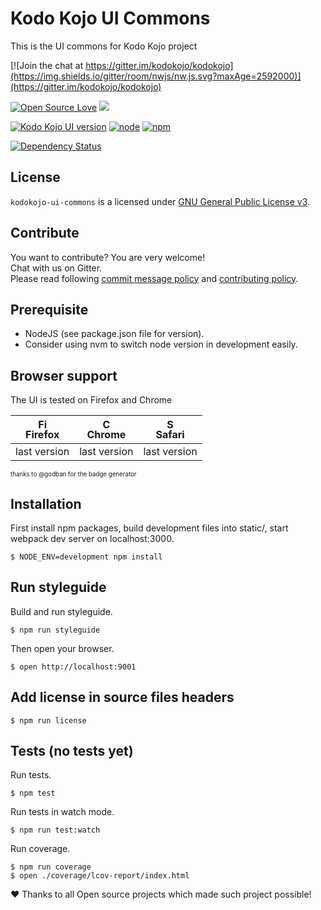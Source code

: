 
# Kodo Kojo UI Commons

This is the UI commons for Kodo Kojo project 

[![Join the chat at https://gitter.im/kodokojo/kodokojo](https://img.shields.io/gitter/room/nwjs/nw.js.svg?maxAge=2592000)](https://gitter.im/kodokojo/kodokojo) 

[![Open Source Love](https://badges.frapsoft.com/os/v2/open-source.svg?v=103)](https://github.com/ellerbrock/open-source-badge/) 
[![](https://img.shields.io/badge/license-GPLv3-blue.svg?style=flat)](http://www.gnu.org/licenses/gpl-3.0.en.html)     

[![Kodo Kojo UI version](https://img.shields.io/badge/version-1.4.1-orange.svg?style=flat&maxAge=2592000)](https://github.com/kodokojo/kodokojo-ui#kodo-kojo-ui)
[![node](https://img.shields.io/badge/node-6.x.x-yellow.svg?style=flat&maxAge=2592000)](https://github.com/kodokojo/kodokojo-ui#kodo-kojo-ui) 
[![npm](https://img.shields.io/badge/npm-3.x.x-blue.svg?style=flat&maxAge=2592000)](https://github.com/kodokojo/kodokojo-ui#kodo-kojo-ui)  

[![Dependency Status](https://dependencyci.com/github/kodokojo/kodokojo-ui/badge)](https://dependencyci.com/github/kodokojo/kodokojo-ui)


## License

`kodokojo-ui-commons` is a licensed under [GNU General Public License v3](http://www.gnu.org/licenses/gpl-3.0.en.html).

## Contribute

You want to contribute? You are very welcome!  
Chat with us on Gitter.  
Please read following [commit message policy](https://github.com/kodokojo/kodokojo-ui/blob/dev/COMMIT.md) and [contributing policy](https://github.com/kodokojo/kodokojo-ui/blob/dev/CONTRIBUTING.md).

## Prerequisite

- NodeJS (see package.json file for version).
- Consider using nvm to switch node version in development easily.

## Browser support

The UI is tested on Firefox and Chrome  

| [<img src="https://raw.githubusercontent.com/godban/browsers-support-badges/master/src/images/firefox.png" alt="Firefox" width="16px" height="16px" />](http://godban.github.io/browsers-support-badges/)</br>Firefox | [<img src="https://raw.githubusercontent.com/godban/browsers-support-badges/master/src/images/chrome.png" alt="Chrome" width="16px" height="16px" />](http://godban.github.io/browsers-support-badges/)</br>Chrome | [<img src="https://raw.githubusercontent.com/godban/browsers-support-badges/master/src/images/safari.png" alt="Safari" width="16px" height="16px" />](http://godban.github.io/browsers-support-badges/)</br>Safari |
| --------- | --------- | --------- |
| last version| last version| last version
<sub><sub>thanks to @godban for the badge generator</sup></sub>

## Installation

First install npm packages, build development files into static/, start webpack dev server on localhost:3000.

    $ NODE_ENV=development npm install


## Run styleguide

Build and run styleguide.

    $ npm run styleguide

Then open your browser.

    $ open http://localhost:9001


## Add license in source files headers

    $ npm run license


## Tests (no tests yet)

Run tests.

    $ npm test

Run tests in watch mode.

    $ npm run test:watch

Run coverage.

    $ npm run coverage
    $ open ./coverage/lcov-report/index.html 

:heart: Thanks to all Open source projects which made such project possible!
